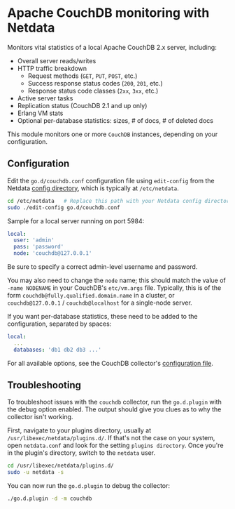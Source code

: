 <!--
title: "Apache CouchDB monitoring with Netdata"
custom_edit_url: https://github.com/netdata/go.d.plugin/edit/master/modules/couchdb/README.md
sidebar_label: "CouchDB"
-->

# Apache CouchDB monitoring with Netdata

Monitors vital statistics of a local Apache CouchDB 2.x server, including:

- Overall server reads/writes
- HTTP traffic breakdown
    - Request methods (`GET`, `PUT`, `POST`, etc.)
    - Success response status codes (`200`, `201`, etc.)
    - Response status code classes (`2xx`, `3xx`, etc.)
- Active server tasks
- Replication status (CouchDB 2.1 and up only)
- Erlang VM stats
- Optional per-database statistics: sizes, # of docs, # of deleted docs

This module monitors one or more `CouchDB` instances, depending on your configuration.

## Configuration

Edit the `go.d/couchdb.conf` configuration file using `edit-config` from the
Netdata [config directory](https://learn.netdata.cloud/docs/configure/nodes), which is typically at `/etc/netdata`.

```bash
cd /etc/netdata   # Replace this path with your Netdata config directory, if different
sudo ./edit-config go.d/couchdb.conf
```

Sample for a local server running on port 5984:

```yaml
local:
  user: 'admin'
  pass: 'password'
  node: 'couchdb@127.0.0.1'
```

Be sure to specify a correct admin-level username and password.

You may also need to change the `node` name; this should match the value of `-name NODENAME` in your
CouchDB's `etc/vm.args` file. Typically, this is of the form `couchdb@fully.qualified.domain.name` in a cluster,
or `couchdb@127.0.0.1` / `couchdb@localhost` for a single-node server.

If you want per-database statistics, these need to be added to the configuration, separated by spaces:

```yaml
local:
  ...
  databases: 'db1 db2 db3 ...'
```

For all available options, see the CouchDB
collector's [configuration file](https://github.com/netdata/go.d.plugin/blob/master/config/go.d/couchdb.conf).

## Troubleshooting

To troubleshoot issues with the `couchdb` collector, run the `go.d.plugin` with the debug option enabled. The output
should give you clues as to why the collector isn't working.

First, navigate to your plugins directory, usually at `/usr/libexec/netdata/plugins.d/`. If that's not the case on your
system, open `netdata.conf` and look for the setting `plugins directory`. Once you're in the plugin's directory, switch
to the `netdata` user.

```bash
cd /usr/libexec/netdata/plugins.d/
sudo -u netdata -s
```

You can now run the `go.d.plugin` to debug the collector:

```bash
./go.d.plugin -d -m couchdb
```
